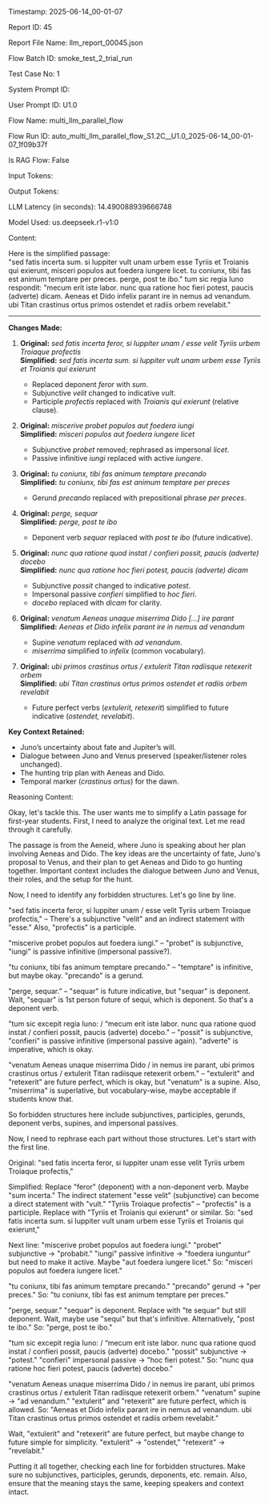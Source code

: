 Timestamp: 2025-06-14_00-01-07

Report ID: 45

Report File Name: llm_report_00045.json

Flow Batch ID: smoke_test_2_trial_run

Test Case No: 1

System Prompt ID: 

User Prompt ID: U1.0

Flow Name: multi_llm_parallel_flow

Flow Run ID: auto_multi_llm_parallel_flow_S1.2C__U1.0_2025-06-14_00-01-07_1f09b37f

Is RAG Flow: False

Input Tokens: 

Output Tokens: 

LLM Latency (in seconds): 14.490088939666748

Model Used: us.deepseek.r1-v1:0

Content:

Here is the simplified passage:  
"sed fatis incerta sum. si Iuppiter vult unam urbem esse Tyriis et Troianis qui exierunt, misceri populos aut foedera iungere licet. tu coniunx, tibi fas est animum temptare per preces. perge, post te ibo." tum sic regia Iuno respondit: "mecum erit iste labor. nunc qua ratione hoc fieri potest, paucis (adverte) dicam. Aeneas et Dido infelix parant ire in nemus ad venandum. ubi Titan crastinus ortus primos ostendet et radiis orbem revelabit."  

---

**Changes Made:**  

1. **Original:** *sed fatis incerta feror, si Iuppiter unam / esse velit Tyriis urbem Troiaque profectis*  
   **Simplified:** *sed fatis incerta sum. si Iuppiter vult unam urbem esse Tyriis et Troianis qui exierunt*  
   - Replaced deponent *feror* with *sum*.  
   - Subjunctive *velit* changed to indicative *vult*.  
   - Participle *profectis* replaced with *Troianis qui exierunt* (relative clause).  

2. **Original:** *miscerive probet populos aut foedera iungi*  
   **Simplified:** *misceri populos aut foedera iungere licet*  
   - Subjunctive *probet* removed; rephrased as impersonal *licet*.  
   - Passive infinitive *iungi* replaced with active *iungere*.  

3. **Original:** *tu coniunx, tibi fas animum temptare precando*  
   **Simplified:** *tu coniunx, tibi fas est animum temptare per preces*  
   - Gerund *precando* replaced with prepositional phrase *per preces*.  

4. **Original:** *perge, sequar*  
   **Simplified:** *perge, post te ibo*  
   - Deponent verb *sequar* replaced with *post te ibo* (future indicative).  

5. **Original:** *nunc qua ratione quod instat / confieri possit, paucis (adverte) docebo*  
   **Simplified:** *nunc qua ratione hoc fieri potest, paucis (adverte) dicam*  
   - Subjunctive *possit* changed to indicative *potest*.  
   - Impersonal passive *confieri* simplified to *hoc fieri*.  
   - *docebo* replaced with *dicam* for clarity.  

6. **Original:** *venatum Aeneas unaque miserrima Dido [...] ire parant*  
   **Simplified:** *Aeneas et Dido infelix parant ire in nemus ad venandum*  
   - Supine *venatum* replaced with *ad venandum*.  
   - *miserrima* simplified to *infelix* (common vocabulary).  

7. **Original:** *ubi primos crastinus ortus / extulerit Titan radiisque retexerit orbem*  
   **Simplified:** *ubi Titan crastinus ortus primos ostendet et radiis orbem revelabit*  
   - Future perfect verbs (*extulerit, retexerit*) simplified to future indicative (*ostendet, revelabit*).  

**Key Context Retained:**  
- Juno’s uncertainty about fate and Jupiter’s will.  
- Dialogue between Juno and Venus preserved (speaker/listener roles unchanged).  
- The hunting trip plan with Aeneas and Dido.  
- Temporal marker (*crastinus ortus*) for the dawn.

Reasoning Content:

Okay, let's tackle this. The user wants me to simplify a Latin passage for first-year students. First, I need to analyze the original text. Let me read through it carefully.

The passage is from the Aeneid, where Juno is speaking about her plan involving Aeneas and Dido. The key ideas are the uncertainty of fate, Juno's proposal to Venus, and their plan to get Aeneas and Dido to go hunting together. Important context includes the dialogue between Juno and Venus, their roles, and the setup for the hunt.

Now, I need to identify any forbidden structures. Let's go line by line.

"sed fatis incerta feror, si Iuppiter unam / esse velit Tyriis urbem Troiaque profectis," – There's a subjunctive "velit" and an indirect statement with "esse." Also, "profectis" is a participle.

"miscerive probet populos aut foedera iungi." – "probet" is subjunctive, "iungi" is passive infinitive (impersonal passive?).

"tu coniunx, tibi fas animum temptare precando." – "temptare" is infinitive, but maybe okay. "precando" is a gerund.

"perge, sequar.” – "sequar" is future indicative, but "sequar" is deponent. Wait, "sequar" is 1st person future of sequi, which is deponent. So that's a deponent verb.

"tum sic excepit regia Iuno: / “mecum erit iste labor. nunc qua ratione quod instat / confieri possit, paucis (adverte) docebo." – "possit" is subjunctive, "confieri" is passive infinitive (impersonal passive again). "adverte" is imperative, which is okay.

"venatum Aeneas unaque miserrima Dido / in nemus ire parant, ubi primos crastinus ortus / extulerit Titan radiisque retexerit orbem." – "extulerit" and "retexerit" are future perfect, which is okay, but "venatum" is a supine. Also, "miserrima" is superlative, but vocabulary-wise, maybe acceptable if students know that.

So forbidden structures here include subjunctives, participles, gerunds, deponent verbs, supines, and impersonal passives.

Now, I need to rephrase each part without those structures. Let's start with the first line.

Original: "sed fatis incerta feror, si Iuppiter unam esse velit Tyriis urbem Troiaque profectis,"

Simplified: Replace "feror" (deponent) with a non-deponent verb. Maybe "sum incerta." The indirect statement "esse velit" (subjunctive) can become a direct statement with "vult." "Tyriis Troiaque profectis" – "profectis" is a participle. Replace with "Tyriis et Troianis qui exierunt" or similar. So: "sed fatis incerta sum. si Iuppiter vult unam urbem esse Tyriis et Troianis qui exierunt,"

Next line: "miscerive probet populos aut foedera iungi." "probet" subjunctive → "probabit." "iungi" passive infinitive → "foedera iunguntur" but need to make it active. Maybe "aut foedera iungere licet." So: "misceri populos aut foedera iungere licet."

"tu coniunx, tibi fas animum temptare precando." "precando" gerund → "per preces." So: "tu coniunx, tibi fas est animum temptare per preces."

"perge, sequar.” "sequar" is deponent. Replace with "te sequar" but still deponent. Wait, maybe use "sequi" but that's infinitive. Alternatively, "post te ibo." So: "perge, post te ibo."

"tum sic excepit regia Iuno: / “mecum erit iste labor. nunc qua ratione quod instat / confieri possit, paucis (adverte) docebo." "possit" subjunctive → "potest." "confieri" impersonal passive → "hoc fieri potest." So: "nunc qua ratione hoc fieri potest, paucis (adverte) docebo."

"venatum Aeneas unaque miserrima Dido / in nemus ire parant, ubi primos crastinus ortus / extulerit Titan radiisque retexerit orbem." "venatum" supine → "ad venandum." "extulerit" and "retexerit" are future perfect, which is allowed. So: "Aeneas et Dido infelix parant ire in nemus ad venandum. ubi Titan crastinus ortus primos ostendet et radiis orbem revelabit."

Wait, "extulerit" and "retexerit" are future perfect, but maybe change to future simple for simplicity. "extulerit" → "ostendet," "retexerit" → "revelabit."

Putting it all together, checking each line for forbidden structures. Make sure no subjunctives, participles, gerunds, deponents, etc. remain. Also, ensure that the meaning stays the same, keeping speakers and context intact.
